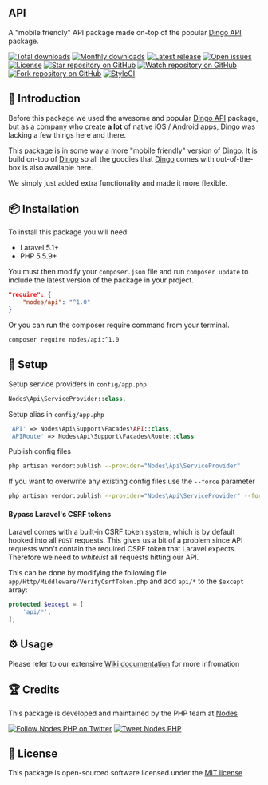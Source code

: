 ## API

A "mobile friendly" API package made on-top of the popular [Dingo API](https://github.com/dingo/api) package.

[![Total downloads](https://img.shields.io/packagist/dt/nodes/api.svg)](https://packagist.org/packages/nodes/api)
[![Monthly downloads](https://img.shields.io/packagist/dm/nodes/api.svg)](https://packagist.org/packages/nodes/api)
[![Latest release](https://img.shields.io/packagist/v/nodes/api.svg)](https://packagist.org/packages/nodes/api)
[![Open issues](https://img.shields.io/github/issues/nodes-php/api.svg)](https://github.com/nodes-php/api/issues)
[![License](https://img.shields.io/packagist/l/nodes/api.svg)](https://packagist.org/packages/nodes/api)
[![Star repository on GitHub](https://img.shields.io/github/stars/nodes-php/api.svg?style=social&label=Star)](https://github.com/nodes-php/api/stargazers)
[![Watch repository on GitHub](https://img.shields.io/github/watchers/nodes-php/api.svg?style=social&label=Watch)](https://github.com/nodes-php/api/watchers)
[![Fork repository on GitHub](https://img.shields.io/github/forks/nodes-php/api.svg?style=social&label=Fork)](https://github.com/nodes-php/api/network)
[![StyleCI](https://styleci.io/repos/49190735/shield)](https://styleci.io/repos/49190735)

## 📝 Introduction

Before this package we used the awesome and popular [Dingo API](https://github.com/dingo/api) package, but as a company who create **a lot** of native iOS / Android apps,
[Dingo](http://github.com/dingo/api) was lacking a few things here and there.

This package is in some way a more "mobile friendly" version of [Dingo](https://github.com/dingo/api). It is build on-top of [Dingo](https://github.com/dingo/api) so all the goodies
that [Dingo](https://github.com/dingo/api) comes with out-of-the-box is also available here.

We simply just added extra functionality and made it more flexible.

## 📦 Installation

To install this package you will need:

* Laravel 5.1+
* PHP 5.5.9+

You must then modify your `composer.json` file and run `composer update` to include the latest version of the package in your project.

```json
"require": {
    "nodes/api": "^1.0"
}
```

Or you can run the composer require command from your terminal.

```bash
composer require nodes/api:^1.0
```

## 🔧 Setup

Setup service providers in `config/app.php`

```php
Nodes\Api\ServiceProvider::class,
```

Setup alias in `config/app.php`

```php
'API' => Nodes\Api\Support\Facades\API::class,
'APIRoute' => Nodes\Api\Support\Facades\Route::class
```

Publish config files

```bash
php artisan vendor:publish --provider="Nodes\Api\ServiceProvider"
```

If you want to overwrite any existing config files use the `--force` parameter

```bash
php artisan vendor:publish --provider="Nodes\Api\ServiceProvider" --force
```

#### Bypass Laravel's CSRF tokens

Laravel comes with a built-in CSRF token system, which is by default hooked into all `POST` requests. This gives us a bit of a problem
since API requests won't contain the required CSRF token that Laravel expects. Therefore we need to _whitelist_ all requests hitting our API. 

This can be done by modifying the following file `app/Http/Middleware/VerifyCsrfToken.php` and add `api/*` to the `$except` array:

```php
protected $except = [
    'api/*',
];
```

## ⚙ Usage

Please refer to our extensive [Wiki documentation](https://github.com/nodes-php/api/wiki) for more infromation

## 🏆 Credits

This package is developed and maintained by the PHP team at [Nodes](http://nodesagency.com)

[![Follow Nodes PHP on Twitter](https://img.shields.io/twitter/follow/nodesphp.svg?style=social)](https://twitter.com/nodesphp) [![Tweet Nodes PHP](https://img.shields.io/twitter/url/http/nodesphp.svg?style=social)](https://twitter.com/nodesphp)

## 📄 License

This package is open-sourced software licensed under the [MIT license](http://opensource.org/licenses/MIT)
